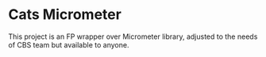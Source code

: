 # Cats Micrometer

This project is an FP wrapper over Micrometer library, adjusted to the needs of CBS team but available to anyone.
